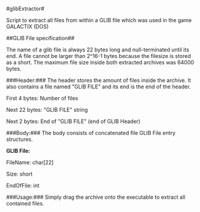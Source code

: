 #glibExtractor#

Script to extract all files from within a GLIB file which was used in the game GALACTIX (DOS)

##GLIB File specification##

The name of a glib file is always 22 bytes long and null-terminated until its end. A file cannot be larger than 2^16-1 bytes because the filesize is stored as a short. The maximum file size inside both extracted archives was 64000 bytes.

###Header:###
The header stores the amount of files inside the archive. It also contains a file named "GLIB FILE" and its end is the end of the header.

First 4 bytes: Number of files

Next 22 bytes: "GLIB FILE" string 

Next 2 bytes: End of "GLIB FILE" (end of GLIB Header)

###Body:###
The body consists of concatenated file GLIB File entry structures.

**GLIB File:**

   FileName: char[22]
   
   Size: short
   
   EndOfFile: int

###Usage:###
Simply drag the archive onto the executable to extract all contained files.
